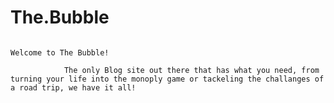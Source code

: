 # The.Bubble

                                                                    Welcome to The Bubble!
                
                The only Blog site out there that has what you need, from turning your life into the monoply game or tackeling the challanges of a road trip, we have it all!

                

